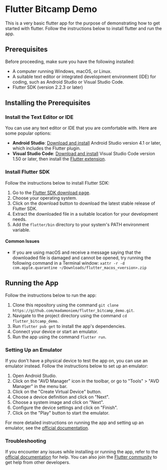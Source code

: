 # Flutter Bitcamp Demo

This is a very basic flutter app for the purpose of demonstrating how to get started with flutter. Follow the instructions below to install flutter and run the app.

## Prerequisites

Before proceeding, make sure you have the following installed:

- A computer running Windows, macOS, or Linux.
- A suitable text editor or integrated development environment (IDE) for coding, such as Android Studio or Visual Studio Code.
- Flutter SDK (version 2.2.3 or later)

## Installing the Prerequisites

### Install the Text Editor or IDE

You can use any text editor or IDE that you are comfortable with. Here are some popular options:

- **Android Studio**: [Download and install](https://developer.android.com/studio) Android Studio version 4.1 or later, which includes the Flutter plugin.
- **Visual Studio Code**: [Download and install](https://code.visualstudio.com/) Visual Studio Code version 1.50 or later, then install the [Flutter extension](https://marketplace.visualstudio.com/items?itemName=Dart-Code.flutter).

### Install Flutter SDK

Follow the instructions below to install Flutter SDK:

1. Go to the [Flutter SDK download page](https://flutter.dev/docs/get-started/install).
2. Choose your operating system.
3. Click on the download button to download the latest stable release of Flutter SDK.
4. Extract the downloaded file in a suitable location for your development needs.
5. Add the `flutter/bin` directory to your system's PATH environment variable.

#### Common Issues

- If you are using macOS and receive a message saying that the downloaded file is damaged and cannot be opened, try running the following command in a Terminal window: `xattr -r -d com.apple.quarantine ~/Downloads/flutter_macos_<version>.zip`

## Running the App

Follow the instructions below to run the app:

1. Clone this repository using the command `git clone https://github.com/madamoniem/flutter_bitcamp_demo.git`.
2. Navigate to the project directory using the command `cd flutter_bitcamp_demo`.
3. Run `flutter pub get` to install the app's dependencies.
4. Connect your device or start an emulator.
5. Run the app using the command `flutter run`.

### Setting Up an Emulator

If you don't have a physical device to test the app on, you can use an emulator instead. Follow the instructions below to set up an emulator:

1. Open Android Studio.
2. Click on the "AVD Manager" icon in the toolbar, or go to "Tools" > "AVD Manager" in the menu bar.
3. Click on the "Create Virtual Device" button.
4. Choose a device definition and click on "Next".
5. Choose a system image and click on "Next".
6. Configure the device settings and click on "Finish".
7. Click on the "Play" button to start the emulator.

For more detailed instructions on running the app and setting up an emulator, see the [official documentation](https://flutter.dev/docs/get-started/test-drive).

### Troubleshooting

If you encounter any issues while installing or running the app, refer to the [official documentation](https://flutter.dev/docs/get-started) for help. You can also join the [Flutter community](https://flutter.dev/community) to get help from other developers.
